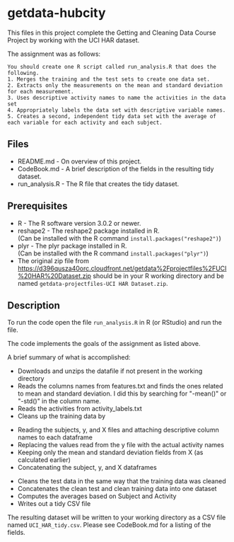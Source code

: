 getdata-hubcity
===============

This files in this project complete the Getting and Cleaning Data Course Project by working with the UCI HAR dataset.

The assignment was as follows:
```
You should create one R script called run_analysis.R that does the following. 
1. Merges the training and the test sets to create one data set.
2. Extracts only the measurements on the mean and standard deviation for each measurement. 
3. Uses descriptive activity names to name the activities in the data set
4. Appropriately labels the data set with descriptive variable names. 
5. Creates a second, independent tidy data set with the average of each variable for each activity and each subject.
```

Files
-----
- README.md - On overview of this project.
- CodeBook.md - A brief description of the fields in the resulting tidy dataset.
- run_analysis.R - The R file that creates the tidy dataset.

Prerequisites
-------------
- R - The R software version 3.0.2 or newer.
- reshape2 - The reshape2 package installed in R.  
  (Can be installed with the R command `install.packages("reshape2")`)
- plyr - The plyr package installed in R.  
  (Can be installed with the R command `install.packages("plyr")`)
- The original zip file from https://d396qusza40orc.cloudfront.net/getdata%2Fprojectfiles%2FUCI%20HAR%20Dataset.zip should be in your R working directory and be named `getdata-projectfiles-UCI HAR Dataset.zip`.

Description
-----------
To run the code open the file `run_analysis.R` in R (or RStudio) and run the file.

The code implements the goals of the assignment as listed above.  

A brief summary of what is accomplished:

- Downloads and unzips the datafile if not present in the working directory
- Reads the columns names from features.txt and finds the ones related to mean and standard deviation.  I did this by searching for "-mean()" or "-std()" in the column name.
- Reads the activities from activity_labels.txt
- Cleans up the training data by
 * Reading the subjects, y, and X files and attaching descriptive column names to each dataframe
 * Replacing the values read from the y file with the actual activity names
 * Keeping only the mean and standard deviation fields from X (as calculated earlier)
 * Concatenating the subject, y, and X dataframes
- Cleans the test data in the same way that the training data was cleaned
- Concatenates the clean test and clean training data into one dataset
- Computes the averages based on Subject and Activity
- Writes out a tidy CSV file

The resulting dataset will be written to your working directory as a CSV file named `UCI_HAR_tidy.csv`.  Please see CodeBook.md for a listing of the fields.
